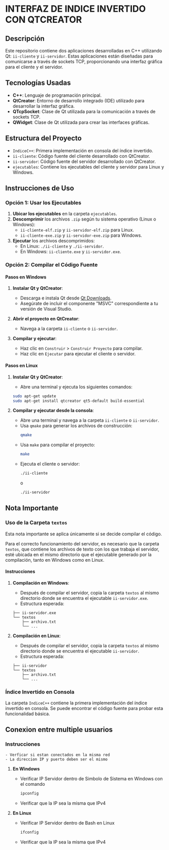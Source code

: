 # INTERFAZ DE INDICE INVERTIDO CON QTCREATOR

## Descripción

Este repositorio contiene dos aplicaciones desarrolladas en C++ utilizando Qt: `ii-cliente` y `ii-servidor`. Estas aplicaciones están diseñadas para comunicarse a través de sockets TCP, proporcionando una interfaz gráfica para el cliente y el servidor.

## Tecnologías Usadas

- **C++**: Lenguaje de programación principal.
- **QtCreator**: Entorno de desarrollo integrado (IDE) utilizado para desarrollar la interfaz gráfica.
- **QTcpSocket**: Clase de Qt utilizada para la comunicación a través de sockets TCP.
- **QWidget**: Clase de Qt utilizada para crear las interfaces gráficas.

## Estructura del Proyecto

- `IndiceC++`: Primera implementación en consola del índice invertido.
- `ii-cliente`: Código fuente del cliente desarrollado con QtCreator.
- `ii-servidor`: Código fuente del servidor desarrollado con QtCreator.
- `ejecutables`: Contiene los ejecutables del cliente y servidor para Linux y Windows.

## Instrucciones de Uso

### Opción 1: Usar los Ejecutables

1. **Ubicar los ejecutables** en la carpeta `ejecutables`.
2. **Descomprimir** los archivos `.zip` según tu sistema operativo (Linux o Windows):
    - `ii-cliente-elf.zip` y `ii-servidor-elf.zip` para Linux.
    - `ii-cliente-exe.zip` y `ii-servidor-exe.zip` para Windows.
3. **Ejecutar** los archivos descomprimidos:
    - En Linux: `./ii-cliente` y `./ii-servidor`.
    - En Windows: `ii-cliente.exe` y `ii-servidor.exe`.

### Opción 2: Compilar el Código Fuente

#### Pasos en Windows

1. **Instalar Qt y QtCreator**:
    - Descarga e instala Qt desde [Qt Downloads](https://www.qt.io/download).
    - Asegúrate de incluir el componente "MSVC" correspondiente a tu versión de Visual Studio.

2. **Abrir el proyecto en QtCreator**:
    - Navega a la carpeta `ii-cliente` o `ii-servidor`.

3. **Compilar y ejecutar**:
    - Haz clic en `Construir` > `Construir Proyecto` para compilar.
    - Haz clic en `Ejecutar` para ejecutar el cliente o servidor.

#### Pasos en Linux

1. **Instalar Qt y QtCreator**:
    - Abre una terminal y ejecuta los siguientes comandos:
    ```bash
    sudo apt-get update
    sudo apt-get install qtcreator qt5-default build-essential
    ```

3. **Compilar y ejecutar desde la consola**:
    - Abre una terminal y navega a la carpeta `ii-cliente` o `ii-servidor`.
    - Usa `qmake` para generar los archivos de construcción:
      ```bash
      qmake
      ```
    - Usa `make` para compilar el proyecto:
      ```bash
      make
      ```
    - Ejecuta el cliente o servidor:
      ```bash
      ./ii-cliente
      ```
      o
      ```bash
      ./ii-servidor
      ```

## Nota Importante

### Uso de la Carpeta `textos`

Esta nota importante se aplica únicamente si se decide compilar el código.

Para el correcto funcionamiento del servidor, es necesario que la carpeta `textos`, que contiene los archivos de texto con los que trabaja el servidor, esté ubicada en el mismo directorio que el ejecutable generado por la compilación, tanto en Windows como en Linux. 

#### Instrucciones

1. **Compilación en Windows**:
    - Después de compilar el servidor, copia la carpeta `textos` al mismo directorio donde se encuentra el ejecutable `ii-servidor.exe`. 
    - Estructura esperada:
    ```
    ├── ii-servidor.exe
    └── textos
        ├── archivo.txt
        └── ...
    ```

2. **Compilación en Linux**:
    - Después de compilar el servidor, copia la carpeta `textos` al mismo directorio donde se encuentra el ejecutable `ii-servidor`. 
    - Estructura esperada:
    ```
    ├── ii-servidor
    └── textos
        ├── archivo.txt
        └── ...
    ```

### Índice Invertido en Consola

La carpeta `IndiceC++` contiene la primera implementación del índice invertido en consola. Se puede encontrar el código fuente para probar esta funcionalidad básica.

## Conexion entre multiple usuarios

### Instrucciones

    - Verficar si estan conectados en la misma red
    - La direccion IP y puerto deben ser el mismo
    
1. **En Windows**
    - Verificar IP Servidor dentro de Simbolo de Sistema en Windows con el comando
        ```bash
      ipconfig
        ```
    - Verificar que la IP sea la misma que IPv4


2. **En Linux**
    - Verificar IP Servidor dentro de Bash en Linux
        ```bash
      ifconfig
        ```
    - Verificar que la IP sea la misma que IPv4
